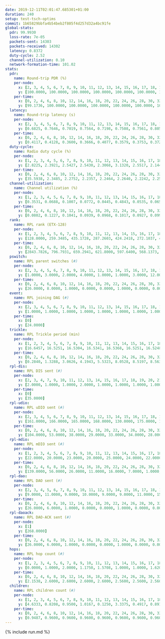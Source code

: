 ```yaml
---
date: 2019-12-11T02:01:47.685301+01:00
duration: 240
setup: test-tsch-optims
commit: 1b65829bbfa4b54beb2f805f4d257d32a4bc91fe
global-stats:
  pdr: 99.9930
  loss-rate: 7e-05
  packets-sent: 14303
  packets-received: 14302
  latency: 0.8372
  duty-cycle: 2.52
  channel-utilization: 0.10
  network-formation-time: 101.02
stats:
  pdr:
    name: Round-trip PDR (%)
    per-node:
      x: [2, 3, 4, 5, 6, 7, 8, 9, 10, 11, 12, 13, 14, 15, 16, 17, 18, 19, 20, 21, 22, 23, 24, 25]
      y: [100.0000, 100.0000, 100.0000, 100.0000, 100.0000, 100.0000, 100.0000, 100.0000, 100.0000, 100.0000, 100.0000, 100.0000, 100.0000, 100.0000, 100.0000, 100.0000, 100.0000, 100.0000, 100.0000, 100.0000, 100.0000, 100.0000, 100.0000, 99.8331]
    per-time:
      x: [0, 2, 4, 6, 8, 10, 12, 14, 16, 18, 20, 22, 24, 26, 28, 30, 32, 34, 36, 38, 40, 42, 44, 46, 48, 50, 52, 54, 56, 58, 60, 62, 64, 66, 68, 70, 72, 74, 76, 78, 80, 82, 84, 86, 88, 90, 92, 94, 96, 98, 100, 102, 104, 106, 108, 110, 112, 114, 116, 118, 120, 122, 124, 126, 128, 130, 132, 134, 136, 138, 140, 142, 144, 146, 148, 150, 152, 154, 156, 158, 160, 162, 164, 166, 168, 170, 172, 174, 176, 178, 180, 182, 184, 186, 188, 190, 192, 194, 196, 198, 200, 202, 204, 206, 208, 210, 212, 214, 216, 218, 220, 222, 224, 226, 228, 230, 232, 234, 236, 238, 240]
      y: [99.1736, 100.0000, 100.0000, 100.0000, 100.0000, 100.0000, 100.0000, 100.0000, 100.0000, 100.0000, 100.0000, 100.0000, 100.0000, 100.0000, 100.0000, 100.0000, 100.0000, 100.0000, 100.0000, 100.0000, 100.0000, 100.0000, 100.0000, 100.0000, 100.0000, 100.0000, 100.0000, 100.0000, 100.0000, 100.0000, 100.0000, 100.0000, 100.0000, 100.0000, 100.0000, 100.0000, 100.0000, 100.0000, 100.0000, 100.0000, 100.0000, 100.0000, 100.0000, 100.0000, 100.0000, 100.0000, 100.0000, 100.0000, 100.0000, 100.0000, 100.0000, 100.0000, 100.0000, 100.0000, 100.0000, 100.0000, 100.0000, 100.0000, 100.0000, 100.0000, 100.0000, 100.0000, 100.0000, 100.0000, 100.0000, 100.0000, 100.0000, 100.0000, 100.0000, 100.0000, 100.0000, 100.0000, 100.0000, 100.0000, 100.0000, 100.0000, 100.0000, 100.0000, 100.0000, 100.0000, 100.0000, 100.0000, 100.0000, 100.0000, 100.0000, 100.0000, 100.0000, 100.0000, 100.0000, 100.0000, 100.0000, 100.0000, 100.0000, 100.0000, 100.0000, 100.0000, 100.0000, 100.0000, 100.0000, 100.0000, 100.0000, 100.0000, 100.0000, 100.0000, 100.0000, 100.0000, 100.0000, 100.0000, 100.0000, 100.0000, 100.0000, 100.0000, 100.0000, 100.0000, 100.0000, 100.0000, 100.0000, 100.0000, 100.0000, 100.0000, null]
  latency:
    name: Round-trip latency (s)
    per-node:
      x: [2, 3, 4, 5, 6, 7, 8, 9, 10, 11, 12, 13, 14, 15, 16, 17, 18, 19, 20, 21, 22, 23, 24, 25]
      y: [0.6825, 0.7646, 0.7019, 0.7564, 0.7198, 0.7508, 0.7561, 0.8058, 0.7891, 0.7623, 0.7852, 0.6986, 0.8550, 0.8078, 0.8089, 0.8785, 0.8689, 0.8222, 0.9876, 0.9280, 0.9731, 1.1099, 1.0798, 0.9634]
    per-time:
      x: [0, 2, 4, 6, 8, 10, 12, 14, 16, 18, 20, 22, 24, 26, 28, 30, 32, 34, 36, 38, 40, 42, 44, 46, 48, 50, 52, 54, 56, 58, 60, 62, 64, 66, 68, 70, 72, 74, 76, 78, 80, 82, 84, 86, 88, 90, 92, 94, 96, 98, 100, 102, 104, 106, 108, 110, 112, 114, 116, 118, 120, 122, 124, 126, 128, 130, 132, 134, 136, 138, 140, 142, 144, 146, 148, 150, 152, 154, 156, 158, 160, 162, 164, 166, 168, 170, 172, 174, 176, 178, 180, 182, 184, 186, 188, 190, 192, 194, 196, 198, 200, 202, 204, 206, 208, 210, 212, 214, 216, 218, 220, 222, 224, 226, 228, 230, 232, 234, 236, 238, 240]
      y: [0.4117, 0.4128, 0.3600, 0.3666, 0.4077, 0.3579, 0.3753, 0.3720, 0.3933, 0.3621, 0.3782, 0.3833, 0.3626, 0.3560, 0.3746, 0.3599, 0.3714, 0.3618, 0.3595, 0.3635, 0.3651, 0.3700, 0.3456, 0.3396, 0.3623, 0.3322, 0.3445, 0.3726, 0.3225, 0.3590, 0.3477, 0.3583, 0.3335, 0.3495, 0.3469, 0.3513, 0.3881, 0.3844, 0.3381, 0.3796, 0.3393, 0.4722, 0.4046, 0.3335, 0.3505, 0.3915, 0.3442, 0.4691, 0.5114, 0.4438, 0.3680, 0.3290, 0.3968, 0.8589, 0.8692, 0.6076, 0.4928, 0.5065, 0.4293, 0.9892, 1.3020, 1.1988, 0.8306, 0.6521, 0.5833, 0.9842, 1.3023, 1.3061, 1.2697, 1.1493, 0.8375, 0.9812, 1.3307, 1.3231, 1.3636, 1.3798, 1.3766, 1.2742, 1.3858, 1.3336, 1.3403, 1.3625, 1.3411, 1.4008, 1.3800, 1.3463, 1.3287, 1.3206, 1.3574, 1.3569, 1.3496, 1.3732, 1.3711, 1.3522, 1.3698, 1.3393, 1.3432, 1.3567, 1.3694, 1.3766, 1.3268, 1.3365, 1.3250, 1.3275, 1.3117, 1.2711, 1.3053, 1.3010, 1.2881, 1.3220, 1.3075, 1.3013, 1.3059, 1.2918, 1.2912, 1.2934, 1.2869, 1.2897, 1.2758, 1.2749, null]
  duty-cycle:
    name: Radio duty cycle (%)
    per-node:
      x: [1, 2, 3, 4, 5, 6, 7, 8, 9, 10, 11, 12, 13, 14, 15, 16, 17, 18, 19, 20, 21, 22, 23, 24, 25]
      y: [2.8225, 2.3921, 2.5427, 2.5430, 2.3068, 3.1320, 2.5517, 2.1440, 2.3116, 2.3561, 2.3170, 2.3301, 2.9541, 2.4745, 2.2537, 2.5604, 2.4858, 2.4883, 2.6648, 2.5435, 2.5210, 2.5179, 2.5918, 2.5367, 2.5486]
    per-time:
      x: [0, 2, 4, 6, 8, 10, 12, 14, 16, 18, 20, 22, 24, 26, 28, 30, 32, 34, 36, 38, 40, 42, 44, 46, 48, 50, 52, 54, 56, 58, 60, 62, 64, 66, 68, 70, 72, 74, 76, 78, 80, 82, 84, 86, 88, 90, 92, 94, 96, 98, 100, 102, 104, 106, 108, 110, 112, 114, 116, 118, 120, 122, 124, 126, 128, 130, 132, 134, 136, 138, 140, 142, 144, 146, 148, 150, 152, 154, 156, 158, 160, 162, 164, 166, 168, 170, 172, 174, 176, 178, 180, 182, 184, 186, 188, 190, 192, 194, 196, 198, 200, 202, 204, 206, 208, 210, 212, 214, 216, 218, 220, 222, 224, 226, 228, 230, 232, 234, 236, 238, 240]
      y: [35.5938, 2.3485, 2.2752, 2.2357, 2.2464, 2.2640, 2.2242, 2.2515, 2.2364, 2.2614, 2.2059, 2.2466, 2.2435, 2.2372, 2.2710, 2.2663, 2.2136, 2.2375, 2.2233, 2.2387, 2.2319, 2.2450, 2.2281, 2.2320, 2.2225, 2.2406, 2.2189, 2.2324, 2.2539, 2.2341, 2.2170, 2.2273, 2.2344, 2.2423, 2.2467, 2.2350, 2.2340, 2.2488, 2.2543, 2.2249, 2.2524, 2.2424, 2.2495, 2.2672, 2.2386, 2.2607, 2.2519, 2.2261, 2.2458, 2.2483, 2.2528, 2.2442, 2.2376, 2.2264, 2.2372, 2.2088, 2.2253, 2.2363, 2.2368, 2.2221, 2.2486, 2.2193, 2.2184, 2.2102, 2.2109, 2.2225, 2.2307, 2.2256, 2.2301, 2.2128, 2.2080, 2.2327, 2.2397, 2.2493, 2.2488, 2.2434, 2.2616, 2.2547, 2.2433, 2.2737, 2.2242, 2.2328, 2.2491, 2.2196, 2.2698, 2.2694, 2.2360, 2.2200, 2.2272, 2.2466, 2.2400, 2.2485, 2.2591, 2.2612, 2.2441, 2.2648, 2.2628, 2.2265, 2.2516, 2.2531, 2.2725, 2.2437, 2.2369, 2.2179, 2.2258, 2.2277, 2.1985, 2.2157, 2.2179, 2.2034, 2.2216, 2.2164, 2.2136, 2.2198, 2.2140, 2.2242, 2.2321, 2.2103, 2.2092, 2.2276, null]
  channel-utilization:
    name: Channel utilization (%)
    per-node:
      x: [1, 2, 3, 4, 5, 6, 7, 8, 9, 10, 11, 12, 13, 14, 15, 16, 17, 18, 19, 20, 21, 22, 23, 24, 25]
      y: [0.3531, 0.0688, 0.1007, 0.0772, 0.0445, 0.4843, 0.0535, 0.0654, 0.0327, 0.0516, 0.0315, 0.0624, 0.2968, 0.0328, 0.0480, 0.0997, 0.0341, 0.0732, 0.1145, 0.0640, 0.0537, 0.0439, 0.0329, 0.0332, 0.0340]
    per-time:
      x: [0, 2, 4, 6, 8, 10, 12, 14, 16, 18, 20, 22, 24, 26, 28, 30, 32, 34, 36, 38, 40, 42, 44, 46, 48, 50, 52, 54, 56, 58, 60, 62, 64, 66, 68, 70, 72, 74, 76, 78, 80, 82, 84, 86, 88, 90, 92, 94, 96, 98, 100, 102, 104, 106, 108, 110, 112, 114, 116, 118, 120, 122, 124, 126, 128, 130, 132, 134, 136, 138, 140, 142, 144, 146, 148, 150, 152, 154, 156, 158, 160, 162, 164, 166, 168, 170, 172, 174, 176, 178, 180, 182, 184, 186, 188, 190, 192, 194, 196, 198, 200, 202, 204, 206, 208, 210, 212, 214, 216, 218, 220, 222, 224, 226, 228, 230, 232, 234, 236, 238, 240]
      y: [0.0802, 0.1227, 0.1041, 0.0939, 0.0968, 0.1017, 0.0927, 0.0997, 0.0934, 0.1019, 0.0868, 0.0983, 0.0971, 0.0951, 0.1061, 0.1055, 0.0889, 0.0957, 0.0921, 0.0949, 0.0930, 0.0967, 0.0931, 0.0921, 0.0884, 0.0959, 0.0889, 0.0929, 0.0998, 0.0944, 0.0889, 0.0914, 0.0908, 0.0944, 0.0961, 0.0918, 0.0930, 0.0974, 0.1003, 0.0913, 0.0977, 0.0954, 0.0978, 0.1010, 0.0935, 0.1002, 0.0983, 0.0885, 0.0963, 0.0958, 0.0975, 0.0942, 0.0939, 0.0910, 0.0933, 0.0860, 0.0920, 0.0951, 0.0941, 0.0899, 0.0992, 0.0893, 0.0904, 0.0865, 0.0888, 0.0910, 0.0924, 0.0920, 0.0905, 0.0882, 0.0869, 0.0957, 0.0938, 0.1014, 0.1013, 0.1000, 0.1040, 0.1026, 0.1003, 0.1074, 0.0980, 0.0955, 0.0970, 0.0926, 0.1062, 0.1010, 0.0964, 0.0903, 0.0933, 0.1020, 0.0987, 0.1036, 0.1007, 0.1058, 0.0956, 0.1045, 0.1020, 0.0954, 0.1018, 0.1014, 0.1091, 0.1030, 0.0983, 0.0932, 0.0947, 0.0927, 0.0854, 0.0948, 0.0923, 0.0894, 0.0908, 0.0917, 0.0887, 0.0909, 0.0904, 0.0933, 0.0943, 0.0883, 0.0881, 0.0925, null]
  rank:
    name: RPL rank (ETX-128)
    per-node:
      x: [1, 2, 3, 4, 5, 6, 7, 8, 9, 10, 11, 12, 13, 14, 15, 16, 17, 18, 19, 20, 21, 22, 23, 24, 25]
      y: [128.0000, 259.3485, 435.1728, 287.2603, 424.2418, 272.1037, 421.9336, 436.4115, 589.8373, 501.7439, 554.2056, 428.1867, 468.3415, 887.7419, 581.3695, 784.0289, 653.3455, 674.1463, 607.4132, 728.3589, 714.7796, 736.1822, 836.6923, 818.6025, 831.8947]
    per-time:
      x: [0, 2, 4, 6, 8, 10, 12, 14, 16, 18, 20, 22, 24, 26, 28, 30, 32, 34, 36, 38, 40, 42, 44, 46, 48, 50, 52, 54, 56, 58, 60, 62, 64, 66, 68, 70, 72, 74, 76, 78, 80, 82, 84, 86, 88, 90, 92, 94, 96, 98, 100, 102, 104, 106, 108, 110, 112, 114, 116, 118, 120, 122, 124, 126, 128, 130, 132, 134, 136, 138, 140, 142, 144, 146, 148, 150, 152, 154, 156, 158, 160, 162, 164, 166, 168, 170, 172, 174, 176, 178, 180, 182, 184, 186, 188, 190, 192, 194, 196, 198, 200, 202, 204, 206, 208, 210, 212, 214, 216, 218, 220, 222, 224, 226, 228, 230, 232, 234, 236, 238, 240]
      y: [2843.7826, 796.7931, 659.2941, 621.8000, 597.6400, 568.1373, 566.7000, 568.5600, 558.8000, 573.9400, 583.0400, 582.9020, 573.2941, 561.9400, 554.3922, 571.5385, 585.9400, 566.5294, 567.4200, 558.6667, 537.4528, 531.4800, 532.8431, 546.6078, 543.2600, 539.7000, 508.6400, 501.7000, 514.5686, 514.7800, 523.0800, 535.7400, 529.7400, 527.5769, 519.6000, 507.8200, 521.9400, 518.3400, 534.3725, 524.2200, 527.8400, 514.5882, 514.1373, 518.5600, 516.6400, 524.3036, 525.3529, 518.6400, 516.7000, 511.9000, 515.0784, 518.5882, 519.4510, 526.9423, 514.8800, 510.9200, 512.6400, 516.4902, 511.4600, 508.3922, 511.9038, 511.0800, 508.8200, 515.3800, 522.0000, 521.2600, 517.3000, 519.8431, 507.7843, 499.9800, 513.9600, 511.0196, 510.2885, 511.4314, 531.3077, 523.0962, 533.2400, 542.1373, 537.2000, 531.8519, 526.0000, 540.7692, 542.9412, 539.0600, 546.3077, 556.5192, 558.7800, 558.3529, 557.7000, 539.3704, 517.4314, 519.1200, 524.3800, 530.1800, 532.3400, 549.9608, 565.3269, 564.5400, 571.8000, 556.1176, 548.1481, 545.1481, 518.5600, 521.8000, 515.4902, 515.7400, 513.8400, 522.9057, 536.6400, 543.4038, 554.3400, 547.1000, 560.5800, 538.9434, 533.3333, 522.9412, 517.1176, 523.0784, 525.1176, 523.2000, null]
  pswitch:
    name: RPL parent switches (#)
    per-node:
      x: [2, 3, 4, 5, 6, 7, 8, 9, 10, 11, 12, 13, 14, 15, 16, 17, 18, 19, 20, 21, 22, 23, 24, 25]
      y: [1.0000, 3.0000, 2.0000, 4.0000, 1.0000, 1.0000, 3.0000, 12.0000, 6.0000, 8.0000, 1.0000, 6.0000, 8.0000, 9.0000, 2.0000, 6.0000, 6.0000, 3.0000, 9.0000, 6.0000, 8.0000, 8.0000, 5.0000, 8.0000]
    per-time:
      x: [0, 2, 4, 6, 8, 10, 12, 14, 16, 18, 20, 22, 24, 26, 28, 30, 32, 34, 36, 38, 40, 42, 44, 46, 48, 50, 52, 54, 56, 58, 60, 62, 64, 66, 68, 70, 72, 74, 76, 78, 80, 82, 84, 86, 88, 90, 92, 94, 96, 98, 100, 102, 104, 106, 108, 110, 112, 114, 116, 118, 120, 122, 124, 126, 128, 130, 132, 134, 136, 138, 140, 142, 144, 146, 148, 150, 152, 154, 156, 158, 160, 162, 164, 166, 168, 170, 172, 174, 176, 178, 180, 182, 184, 186, 188, 190, 192, 194, 196, 198, 200, 202, 204, 206, 208, 210, 212, 214, 216, 218, 220, 222, 224, 226, 228, 230, 232, 234, 236, 238]
      y: [26.0000, 8.0000, 1.0000, 0.0000, 0.0000, 1.0000, 0.0000, 0.0000, 0.0000, 0.0000, 0.0000, 1.0000, 1.0000, 0.0000, 1.0000, 2.0000, 0.0000, 1.0000, 0.0000, 1.0000, 3.0000, 0.0000, 1.0000, 1.0000, 0.0000, 0.0000, 0.0000, 0.0000, 1.0000, 0.0000, 0.0000, 0.0000, 0.0000, 2.0000, 0.0000, 0.0000, 0.0000, 0.0000, 1.0000, 0.0000, 0.0000, 1.0000, 1.0000, 0.0000, 0.0000, 6.0000, 1.0000, 0.0000, 0.0000, 0.0000, 1.0000, 1.0000, 1.0000, 2.0000, 0.0000, 0.0000, 0.0000, 1.0000, 0.0000, 1.0000, 2.0000, 0.0000, 0.0000, 0.0000, 1.0000, 0.0000, 0.0000, 1.0000, 1.0000, 0.0000, 0.0000, 1.0000, 2.0000, 1.0000, 2.0000, 2.0000, 0.0000, 1.0000, 0.0000, 4.0000, 1.0000, 2.0000, 1.0000, 0.0000, 2.0000, 2.0000, 0.0000, 1.0000, 0.0000, 4.0000, 1.0000, 0.0000, 0.0000, 0.0000, 0.0000, 1.0000, 2.0000, 0.0000, 0.0000, 1.0000, 4.0000, 4.0000, 0.0000, 0.0000, 1.0000, 0.0000, 0.0000, 3.0000, 0.0000, 2.0000, 0.0000, 0.0000, 0.0000, 3.0000, 1.0000, 1.0000, 1.0000, 1.0000, 1.0000, 0.0000]
  event:
    name: RPL joining DAG (#)
    per-node:
      x: [2, 3, 4, 5, 6, 7, 8, 9, 10, 11, 12, 13, 14, 15, 16, 17, 18, 19, 20, 21, 22, 23, 24, 25]
      y: [1.0000, 1.0000, 1.0000, 1.0000, 1.0000, 1.0000, 1.0000, 1.0000, 1.0000, 1.0000, 1.0000, 1.0000, 1.0000, 1.0000, 1.0000, 1.0000, 1.0000, 1.0000, 1.0000, 1.0000, 1.0000, 1.0000, 1.0000, 1.0000]
    per-time:
      x: [0]
      y: [24.0000]
  trickle:
    name: RPL Trickle period (min)
    per-node:
      x: [1, 2, 3, 4, 5, 6, 7, 8, 9, 10, 11, 12, 13, 14, 15, 16, 17, 18, 19, 20, 21, 22, 23, 24, 25]
      y: [16.6457, 16.5251, 16.5304, 16.5341, 16.5368, 16.5251, 16.5248, 15.5227, 16.5663, 16.5441, 16.5492, 16.5251, 16.5419, 16.2780, 16.1584, 16.5262, 16.5416, 15.6666, 16.5792, 16.0779, 16.4523, 16.4130, 16.4835, 16.5866, 16.4080]
    per-time:
      x: [0, 2, 4, 6, 8, 10, 12, 14, 16, 18, 20, 22, 24, 26, 28, 30, 32, 34, 36, 38, 40, 42, 44, 46, 48, 50, 52, 54, 56, 58, 60, 62, 64, 66, 68, 70, 72, 74, 76, 78, 80, 82, 84, 86, 88, 90, 92, 94, 96, 98, 100, 102, 104, 106, 108, 110, 112, 114, 116, 118, 120, 122, 124, 126, 128, 130, 132, 134, 136, 138, 140, 142, 144, 146, 148, 150, 152, 154, 156, 158, 160, 162, 164, 166, 168, 170, 172, 174, 176, 178, 180, 182, 184, 186, 188, 190, 192, 194, 196, 198, 200, 202, 204, 206, 208, 210, 212, 214, 216, 218, 220, 222, 224, 226, 228, 230, 232, 234, 236, 238, 240]
      y: [0.2840, 1.3288, 3.0626, 4.1943, 5.5323, 8.0528, 8.5197, 8.5634, 8.6535, 14.7456, 16.5151, 16.6196, 16.6196, 17.1267, 17.1336, 17.1402, 17.1267, 17.3049, 17.4763, 17.4763, 17.4763, 17.4763, 17.4763, 17.4763, 17.4763, 17.4763, 17.4763, 17.4763, 17.4763, 17.4763, 17.4763, 17.4763, 17.4763, 17.4763, 17.4763, 17.4763, 17.4763, 17.4763, 17.4763, 17.4763, 17.4763, 17.4763, 17.4763, 17.4763, 17.4763, 16.2536, 16.8766, 16.9083, 16.9520, 17.0394, 17.1336, 17.1336, 17.1336, 17.1402, 17.4763, 17.4763, 17.4763, 17.4763, 17.4763, 17.4763, 17.4763, 17.4763, 17.4763, 17.4763, 17.4763, 17.4763, 17.4763, 17.4763, 17.4763, 17.4763, 17.4763, 17.4763, 17.4763, 17.4763, 17.4763, 17.4763, 17.4763, 17.4763, 17.4763, 17.4763, 17.4763, 17.4763, 17.4763, 17.4763, 17.4763, 17.4763, 17.4763, 17.4763, 17.4763, 17.4763, 17.4763, 17.4763, 17.4763, 17.4763, 17.4763, 17.4763, 17.4763, 17.4763, 17.4763, 17.4763, 17.4763, 17.4763, 17.4763, 17.4763, 17.4763, 17.4763, 17.4763, 17.4763, 17.4763, 17.4763, 17.4763, 17.4763, 17.4763, 17.4763, 17.4763, 17.4763, 17.4763, 17.4763, 17.4763, 17.4763, null]
  rpl-dis:
    name: RPL DIS sent (#)
    per-node:
      x: [2, 3, 4, 7, 9, 10, 11, 12, 13, 14, 15, 16, 17, 18, 19, 20, 21, 22, 23, 24, 25]
      y: [2.0000, 1.0000, 1.0000, 2.0000, 1.0000, 1.0000, 1.0000, 1.0000, 1.0000, 2.0000, 1.0000, 2.0000, 3.0000, 2.0000, 2.0000, 2.0000, 2.0000, 1.0000, 2.0000, 2.0000, 3.0000]
    per-time:
      x: [0]
      y: [35.0000]
  rpl-udio:
    name: RPL uDIO sent (#)
    per-node:
      x: [2, 3, 4, 5, 6, 7, 8, 9, 10, 11, 12, 13, 14, 15, 16, 17, 18, 19, 20, 21, 22, 23, 24, 25]
      y: [161.0000, 166.0000, 165.0000, 168.0000, 130.0000, 175.0000, 175.0000, 167.0000, 164.0000, 168.0000, 163.0000, 131.0000, 172.0000, 171.0000, 168.0000, 167.0000, 159.0000, 154.0000, 173.0000, 175.0000, 172.0000, 168.0000, 172.0000, 168.0000]
    per-time:
      x: [0, 2, 4, 6, 8, 10, 12, 14, 16, 18, 20, 22, 24, 26, 28, 30, 32, 34, 36, 38, 40, 42, 44, 46, 48, 50, 52, 54, 56, 58, 60, 62, 64, 66, 68, 70, 72, 74, 76, 78, 80, 82, 84, 86, 88, 90, 92, 94, 96, 98, 100, 102, 104, 106, 108, 110, 112, 114, 116, 118, 120, 122, 124, 126, 128, 130, 132, 134, 136, 138, 140, 142, 144, 146, 148, 150, 152, 154, 156, 158, 160, 162, 164, 166, 168, 170, 172, 174, 176, 178, 180, 182, 184, 186, 188, 190, 192, 194, 196, 198, 200, 202, 204, 206, 208, 210, 212, 214, 216, 218, 220, 222, 224, 226, 228, 230, 232, 234, 236, 238, 240]
      y: [104.0000, 53.0000, 38.0000, 29.0000, 33.0000, 34.0000, 28.0000, 36.0000, 31.0000, 33.0000, 32.0000, 32.0000, 32.0000, 33.0000, 31.0000, 38.0000, 33.0000, 32.0000, 30.0000, 32.0000, 33.0000, 36.0000, 29.0000, 39.0000, 36.0000, 27.0000, 32.0000, 27.0000, 39.0000, 25.0000, 33.0000, 33.0000, 33.0000, 30.0000, 32.0000, 26.0000, 35.0000, 26.0000, 36.0000, 29.0000, 31.0000, 31.0000, 31.0000, 35.0000, 30.0000, 36.0000, 33.0000, 31.0000, 33.0000, 29.0000, 37.0000, 30.0000, 31.0000, 33.0000, 32.0000, 31.0000, 35.0000, 29.0000, 26.0000, 33.0000, 35.0000, 34.0000, 34.0000, 31.0000, 31.0000, 29.0000, 28.0000, 35.0000, 29.0000, 35.0000, 36.0000, 31.0000, 33.0000, 32.0000, 38.0000, 30.0000, 40.0000, 33.0000, 31.0000, 33.0000, 32.0000, 27.0000, 31.0000, 35.0000, 34.0000, 32.0000, 31.0000, 29.0000, 29.0000, 35.0000, 32.0000, 36.0000, 37.0000, 31.0000, 34.0000, 28.0000, 33.0000, 32.0000, 32.0000, 32.0000, 33.0000, 34.0000, 33.0000, 30.0000, 32.0000, 30.0000, 31.0000, 32.0000, 38.0000, 28.0000, 26.0000, 31.0000, 29.0000, 37.0000, 36.0000, 34.0000, 27.0000, 32.0000, 27.0000, 30.0000, 5.0000]
  rpl-mdio:
    name: RPL mDIO sent (#)
    per-node:
      x: [1, 2, 3, 4, 5, 6, 7, 8, 9, 10, 11, 12, 13, 14, 15, 16, 17, 18, 19, 20, 21, 22, 23, 24, 25]
      y: [22.0000, 20.0000, 23.0000, 20.0000, 25.0000, 24.0000, 22.0000, 32.0000, 21.0000, 20.0000, 20.0000, 23.0000, 24.0000, 24.0000, 27.0000, 20.0000, 21.0000, 33.0000, 22.0000, 30.0000, 23.0000, 29.0000, 27.0000, 22.0000, 27.0000]
    per-time:
      x: [0, 2, 4, 6, 8, 10, 12, 14, 16, 18, 20, 22, 24, 26, 28, 30, 32, 34, 36, 38, 40, 42, 44, 46, 48, 50, 52, 54, 56, 58, 60, 62, 64, 66, 68, 70, 72, 74, 76, 78, 80, 82, 84, 86, 88, 90, 92, 94, 96, 98, 100, 102, 104, 106, 108, 110, 112, 114, 116, 118, 120, 122, 124, 126, 128, 130, 132, 134, 136, 138, 140, 142, 144, 146, 148, 150, 152, 154, 156, 158, 160, 162, 164, 166, 168, 170, 172, 174, 176, 178, 180, 182, 184, 186, 188, 190, 192, 194, 196, 198, 200, 202, 204, 206, 208, 210, 212, 214, 216, 218, 220, 222, 224, 226, 228, 230, 232, 234, 236, 238]
      y: [139.0000, 56.0000, 26.0000, 11.0000, 16.0000, 7.0000, 1.0000, 4.0000, 15.0000, 9.0000, 1.0000, 1.0000, 1.0000, 3.0000, 5.0000, 4.0000, 6.0000, 5.0000, 1.0000, 1.0000, 0.0000, 0.0000, 1.0000, 6.0000, 9.0000, 4.0000, 5.0000, 0.0000, 0.0000, 0.0000, 0.0000, 8.0000, 8.0000, 5.0000, 0.0000, 3.0000, 0.0000, 1.0000, 0.0000, 1.0000, 6.0000, 8.0000, 2.0000, 4.0000, 3.0000, 4.0000, 1.0000, 2.0000, 5.0000, 5.0000, 5.0000, 5.0000, 5.0000, 0.0000, 1.0000, 0.0000, 0.0000, 6.0000, 4.0000, 5.0000, 4.0000, 4.0000, 1.0000, 1.0000, 0.0000, 0.0000, 5.0000, 6.0000, 4.0000, 5.0000, 4.0000, 0.0000, 0.0000, 1.0000, 3.0000, 5.0000, 9.0000, 2.0000, 1.0000, 5.0000, 0.0000, 0.0000, 0.0000, 4.0000, 5.0000, 7.0000, 5.0000, 2.0000, 1.0000, 1.0000, 0.0000, 0.0000, 3.0000, 7.0000, 4.0000, 8.0000, 3.0000, 0.0000, 0.0000, 0.0000, 1.0000, 5.0000, 5.0000, 6.0000, 4.0000, 3.0000, 1.0000, 0.0000, 0.0000, 1.0000, 3.0000, 4.0000, 7.0000, 8.0000, 1.0000, 1.0000, 0.0000, 0.0000, 1.0000, 6.0000]
  rpl-dao:
    name: RPL DAO sent (#)
    per-node:
      x: [2, 3, 4, 5, 6, 7, 8, 9, 10, 11, 12, 13, 14, 15, 16, 17, 18, 19, 20, 21, 22, 23, 24, 25]
      y: [9.0000, 11.0000, 9.0000, 10.0000, 9.0000, 9.0000, 11.0000, 15.0000, 10.0000, 14.0000, 9.0000, 12.0000, 12.0000, 14.0000, 9.0000, 11.0000, 12.0000, 10.0000, 14.0000, 12.0000, 12.0000, 12.0000, 11.0000, 12.0000]
    per-time:
      x: [0, 2, 4, 6, 8, 10, 12, 14, 16, 18, 20, 22, 24, 26, 28, 30, 32, 34, 36, 38, 40, 42, 44, 46, 48, 50, 52, 54, 56, 58, 60, 62, 64, 66, 68, 70, 72, 74, 76, 78, 80, 82, 84, 86, 88, 90, 92, 94, 96, 98, 100, 102, 104, 106, 108, 110, 112, 114, 116, 118, 120, 122, 124, 126, 128, 130, 132, 134, 136, 138, 140, 142, 144, 146, 148, 150, 152, 154, 156, 158, 160, 162, 164, 166, 168, 170, 172, 174, 176, 178, 180, 182, 184, 186, 188, 190, 192, 194, 196, 198, 200, 202, 204, 206, 208, 210, 212, 214, 216, 218, 220, 222, 224, 226, 228, 230, 232, 234, 236, 238]
      y: [26.0000, 6.0000, 1.0000, 0.0000, 0.0000, 1.0000, 0.0000, 0.0000, 0.0000, 0.0000, 0.0000, 1.0000, 1.0000, 0.0000, 16.0000, 6.0000, 0.0000, 1.0000, 0.0000, 2.0000, 3.0000, 0.0000, 1.0000, 1.0000, 0.0000, 0.0000, 0.0000, 0.0000, 13.0000, 5.0000, 0.0000, 1.0000, 0.0000, 3.0000, 1.0000, 1.0000, 1.0000, 0.0000, 1.0000, 0.0000, 0.0000, 1.0000, 7.0000, 6.0000, 2.0000, 6.0000, 2.0000, 1.0000, 1.0000, 1.0000, 2.0000, 1.0000, 2.0000, 2.0000, 0.0000, 1.0000, 3.0000, 6.0000, 2.0000, 3.0000, 2.0000, 1.0000, 1.0000, 1.0000, 2.0000, 1.0000, 2.0000, 1.0000, 3.0000, 0.0000, 2.0000, 6.0000, 5.0000, 3.0000, 3.0000, 2.0000, 0.0000, 3.0000, 0.0000, 4.0000, 2.0000, 2.0000, 1.0000, 0.0000, 2.0000, 5.0000, 2.0000, 3.0000, 2.0000, 3.0000, 1.0000, 1.0000, 1.0000, 2.0000, 1.0000, 3.0000, 4.0000, 0.0000, 0.0000, 4.0000, 8.0000, 5.0000, 2.0000, 1.0000, 1.0000, 0.0000, 1.0000, 4.0000, 0.0000, 3.0000, 0.0000, 0.0000, 0.0000, 5.0000, 6.0000, 5.0000, 3.0000, 1.0000, 2.0000, 0.0000]
  rpl-daoack:
    name: RPL DAO-ACK sent (#)
    per-node:
      x: [1]
      y: [268.0000]
    per-time:
      x: [0, 2, 4, 6, 8, 10, 12, 14, 16, 18, 20, 22, 24, 26, 28, 30, 32, 34, 36, 38, 40, 42, 44, 46, 48, 50, 52, 54, 56, 58, 60, 62, 64, 66, 68, 70, 72, 74, 76, 78, 80, 82, 84, 86, 88, 90, 92, 94, 96, 98, 100, 102, 104, 106, 108, 110, 112, 114, 116, 118, 120, 122, 124, 126, 128, 130, 132, 134, 136, 138, 140, 142, 144, 146, 148, 150, 152, 154, 156, 158, 160, 162, 164, 166, 168, 170, 172, 174, 176, 178, 180, 182, 184, 186, 188, 190, 192, 194, 196, 198, 200, 202, 204, 206, 208, 210, 212, 214, 216, 218, 220, 222, 224, 226, 228, 230, 232, 234, 236, 238]
      y: [26.0000, 6.0000, 1.0000, 0.0000, 0.0000, 1.0000, 0.0000, 0.0000, 0.0000, 0.0000, 0.0000, 1.0000, 1.0000, 0.0000, 16.0000, 6.0000, 0.0000, 1.0000, 0.0000, 2.0000, 3.0000, 0.0000, 1.0000, 1.0000, 0.0000, 0.0000, 0.0000, 0.0000, 13.0000, 5.0000, 0.0000, 1.0000, 0.0000, 3.0000, 1.0000, 1.0000, 1.0000, 0.0000, 1.0000, 0.0000, 0.0000, 1.0000, 7.0000, 6.0000, 2.0000, 5.0000, 2.0000, 1.0000, 1.0000, 1.0000, 2.0000, 1.0000, 2.0000, 2.0000, 0.0000, 1.0000, 3.0000, 6.0000, 2.0000, 3.0000, 2.0000, 1.0000, 0.0000, 2.0000, 2.0000, 1.0000, 2.0000, 1.0000, 3.0000, 0.0000, 2.0000, 6.0000, 5.0000, 3.0000, 3.0000, 2.0000, 0.0000, 3.0000, 0.0000, 4.0000, 2.0000, 2.0000, 1.0000, 0.0000, 2.0000, 5.0000, 2.0000, 3.0000, 2.0000, 3.0000, 1.0000, 1.0000, 1.0000, 2.0000, 1.0000, 3.0000, 4.0000, 0.0000, 0.0000, 4.0000, 8.0000, 5.0000, 2.0000, 1.0000, 1.0000, 0.0000, 1.0000, 4.0000, 0.0000, 3.0000, 0.0000, 0.0000, 0.0000, 5.0000, 6.0000, 5.0000, 3.0000, 1.0000, 2.0000, 0.0000]
  hops:
    name: RPL hop count (#)
    per-node:
      x: [1, 2, 3, 4, 5, 6, 7, 8, 9, 10, 11, 12, 13, 14, 15, 16, 17, 18, 19, 20, 21, 22, 23, 24, 25]
      y: [0.0000, 1.0000, 2.0000, 1.1750, 1.5708, 1.0000, 1.0000, 1.6208, 2.4458, 2.1042, 3.0418, 2.0000, 2.2542, 3.1548, 3.0333, 2.4310, 3.0879, 3.1667, 3.0753, 3.9874, 3.5565, 4.0460, 4.7824, 4.5649, 4.2469]
    per-time:
      x: [0, 2, 4, 6, 8, 10, 12, 14, 16, 18, 20, 22, 24, 26, 28, 30, 32, 34, 36, 38, 40, 42, 44, 46, 48, 50, 52, 54, 56, 58, 60, 62, 64, 66, 68, 70, 72, 74, 76, 78, 80, 82, 84, 86, 88, 90, 92, 94, 96, 98, 100, 102, 104, 106, 108, 110, 112, 114, 116, 118, 120, 122, 124, 126, 128, 130, 132, 134, 136, 138, 140, 142, 144, 146, 148, 150, 152, 154, 156, 158, 160, 162, 164, 166, 168, 170, 172, 174, 176, 178, 180, 182, 184, 186, 188, 190, 192, 194, 196, 198, 200, 202, 204, 206, 208, 210, 212, 214, 216, 218, 220, 222, 224, 226, 228, 230, 232, 234, 236, 238]
      y: [2.1538, 2.6000, 2.6000, 2.6000, 2.6000, 2.5600, 2.5600, 2.5600, 2.5600, 2.5600, 2.5600, 2.5800, 2.6000, 2.6000, 2.6000, 2.5200, 2.4800, 2.5200, 2.5600, 2.5400, 2.5800, 2.6000, 2.5600, 2.5600, 2.5600, 2.5600, 2.5600, 2.5600, 2.5400, 2.5200, 2.5200, 2.5200, 2.5200, 2.5400, 2.6000, 2.6000, 2.6000, 2.6000, 2.6000, 2.6000, 2.6000, 2.6200, 2.6200, 2.6000, 2.6000, 2.6000, 2.6200, 2.6000, 2.6000, 2.6000, 2.6000, 2.6000, 2.5600, 2.5600, 2.4800, 2.4800, 2.4800, 2.4800, 2.4800, 2.4800, 2.4800, 2.4800, 2.4800, 2.4800, 2.4400, 2.4400, 2.4400, 2.4400, 2.4400, 2.4400, 2.4400, 2.4200, 2.4400, 2.4800, 2.8800, 2.9200, 2.9200, 2.9200, 2.9200, 2.7800, 2.6800, 2.6400, 2.6400, 2.6400, 2.6600, 2.6400, 2.6400, 2.6400, 2.6400, 2.6400, 2.6600, 2.6800, 2.6800, 2.6800, 2.6800, 2.6600, 2.6800, 2.7200, 2.7200, 2.7200, 2.7200, 2.6800, 2.6400, 2.6400, 2.5600, 2.4800, 2.4800, 2.4600, 2.4400, 2.4400, 2.4000, 2.4000, 2.4000, 2.4200, 2.4800, 2.4800, 2.4800, 2.4800, 2.4800, 2.4800]
  children:
    name: RPL children count (#)
    per-node:
      x: [1, 2, 3, 4, 5, 6, 7, 8, 9, 10, 11, 12, 13, 14, 15, 16, 17, 18, 19, 20, 21, 22, 23, 24, 25]
      y: [4.6333, 0.8208, 0.9500, 1.0167, 0.1250, 3.3375, 0.4917, 0.8917, 0.0500, 0.6500, 0.0000, 0.6958, 3.7667, 0.0000, 0.4042, 1.0628, 0.0000, 1.2333, 1.8619, 0.8494, 0.7197, 0.3724, 0.0000, 0.0418, 0.0000]
    per-time:
      x: [0, 2, 4, 6, 8, 10, 12, 14, 16, 18, 20, 22, 24, 26, 28, 30, 32, 34, 36, 38, 40, 42, 44, 46, 48, 50, 52, 54, 56, 58, 60, 62, 64, 66, 68, 70, 72, 74, 76, 78, 80, 82, 84, 86, 88, 90, 92, 94, 96, 98, 100, 102, 104, 106, 108, 110, 112, 114, 116, 118, 120, 122, 124, 126, 128, 130, 132, 134, 136, 138, 140, 142, 144, 146, 148, 150, 152, 154, 156, 158, 160, 162, 164, 166, 168, 170, 172, 174, 176, 178, 180, 182, 184, 186, 188, 190, 192, 194, 196, 198, 200, 202, 204, 206, 208, 210, 212, 214, 216, 218, 220, 222, 224, 226, 228, 230, 232, 234, 236, 238]
      y: [0.9487, 0.9600, 0.9600, 0.9600, 0.9600, 0.9600, 0.9600, 0.9600, 0.9600, 0.9600, 0.9600, 0.9600, 0.9600, 0.9600, 0.9600, 0.9600, 0.9600, 0.9600, 0.9600, 0.9600, 0.9600, 0.9600, 0.9600, 0.9600, 0.9600, 0.9600, 0.9600, 0.9600, 0.9600, 0.9600, 0.9600, 0.9600, 0.9600, 0.9600, 0.9600, 0.9600, 0.9600, 0.9600, 0.9600, 0.9600, 0.9600, 0.9600, 0.9600, 0.9600, 0.9600, 0.9600, 0.9600, 0.9600, 0.9600, 0.9600, 0.9600, 0.9600, 0.9600, 0.9600, 0.9600, 0.9600, 0.9600, 0.9600, 0.9600, 0.9600, 0.9600, 0.9600, 0.9600, 0.9600, 0.9600, 0.9600, 0.9600, 0.9600, 0.9600, 0.9600, 0.9600, 0.9600, 0.9600, 0.9600, 0.9600, 0.9600, 0.9600, 0.9600, 0.9600, 0.9600, 0.9600, 0.9600, 0.9600, 0.9600, 0.9600, 0.9600, 0.9600, 0.9600, 0.9600, 0.9600, 0.9600, 0.9600, 0.9600, 0.9600, 0.9600, 0.9600, 0.9600, 0.9600, 0.9600, 0.9600, 0.9600, 0.9600, 0.9600, 0.9600, 0.9600, 0.9600, 0.9600, 0.9600, 0.9600, 0.9600, 0.9600, 0.9600, 0.9600, 0.9600, 0.9600, 0.9600, 0.9600, 0.9600, 0.9600, 0.9600]
---
```


{% include run.md %}
